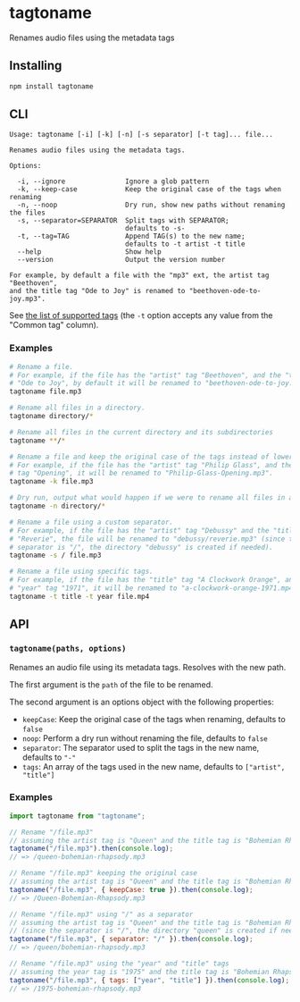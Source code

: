 # tagtoname

Renames audio files using the metadata tags

## Installing

```bash
npm install tagtoname
```

## CLI

```
Usage: tagtoname [-i] [-k] [-n] [-s separator] [-t tag]... file...

Renames audio files using the metadata tags.

Options:

  -i, --ignore               Ignore a glob pattern
  -k, --keep-case            Keep the original case of the tags when renaming
  -n, --noop                 Dry run, show new paths without renaming the files
  -s, --separator=SEPARATOR  Split tags with SEPARATOR;
                             defaults to -s-
  -t, --tag=TAG              Append TAG(s) to the new name;
                             defaults to -t artist -t title
  --help                     Show help
  --version                  Output the version number

For example, by default a file with the "mp3" ext, the artist tag "Beethoven",
and the title tag "Ode to Joy" is renamed to "beethoven-ode-to-joy.mp3".
```

See [the list of supported tags](https://github.com/Borewit/music-metadata/blob/v7.11.3/doc/common_metadata.md) (the `-t` option accepts any value from the "Common tag" column).

### Examples

```bash
# Rename a file.
# For example, if the file has the "artist" tag "Beethoven", and the "title" tag
# "Ode to Joy", by default it will be renamed to "beethoven-ode-to-joy.mp3".
tagtoname file.mp3

# Rename all files in a directory.
tagtoname directory/*

# Rename all files in the current directory and its subdirectories
tagtoname **/*
```

```bash
# Rename a file and keep the original case of the tags instead of lowercasing.
# For example, if the file has the "artist" tag "Philip Glass", and the "title"
# tag "Opening", it will be renamed to "Philip-Glass-Opening.mp3".
tagtoname -k file.mp3

# Dry run, output what would happen if we were to rename all files in a directory.
tagtoname -n directory/*

# Rename a file using a custom separator.
# For example, if the file has the "artist" tag "Debussy" and the "title" tag
# "Reverie", the file will be renamed to "debussy/reverie.mp3" (since the
# separator is "/", the directory "debussy" is created if needed).
tagtoname -s / file.mp3

# Rename a file using specific tags.
# For example, if the file has the "title" tag "A Clockwork Orange", and the
# "year" tag "1971", it will be renamed to "a-clockwork-orange-1971.mp4".
tagtoname -t title -t year file.mp4
```

## API

### `tagtoname(paths, options)`

Renames an audio file using its metadata tags. Resolves with the new path.

The first argument is the `path` of the file to be renamed.

The second argument is an options object with the following properties:

- `keepCase`: Keep the original case of the tags when renaming, defaults to `false`
- `noop`: Perform a dry run without renaming the file, defaults to `false`
- `separator`: The separator used to split the tags in the new name, defaults to `"-"`
- `tags`: An array of the tags used in the new name, defaults to `["artist", "title"]`

### Examples

```js
import tagtoname from "tagtoname";

// Rename "/file.mp3"
// assuming the artist tag is "Queen" and the title tag is "Bohemian Rhapsody"
tagtoname("/file.mp3").then(console.log);
// => /queen-bohemian-rhapsody.mp3

// Rename "/file.mp3" keeping the original case
// assuming the artist tag is "Queen" and the title tag is "Bohemian Rhapsody"
tagtoname("/file.mp3", { keepCase: true }).then(console.log);
// => /Queen-Bohemian-Rhapsody.mp3

// Rename "/file.mp3" using "/" as a separator
// assuming the artist tag is "Queen" and the title tag is "Bohemian Rhapsody"
// (since the separator is "/", the directory "queen" is created if needed).
tagtoname("/file.mp3", { separator: "/" }).then(console.log);
// => /queen/bohemian-rhapsody.mp3

// Rename "/file.mp3" using the "year" and "title" tags
// assuming the year tag is "1975" and the title tag is "Bohemian Rhapsody"
tagtoname("/file.mp3", { tags: ["year", "title"] }).then(console.log);
// => /1975-bohemian-rhapsody.mp3
```
